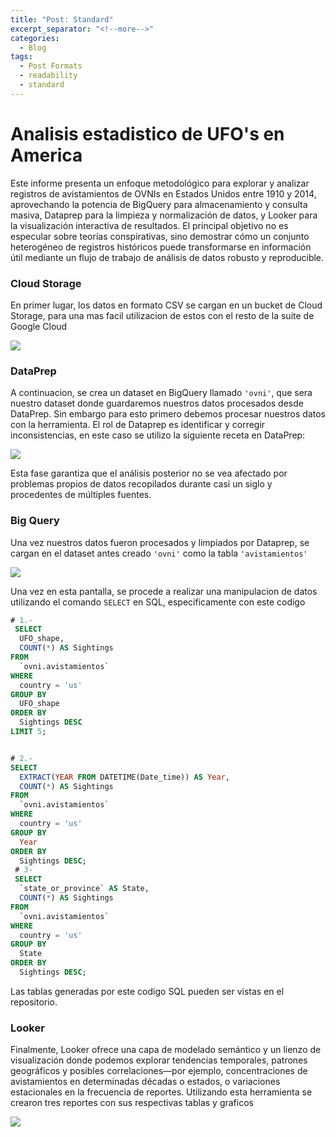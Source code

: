 ```yaml
---
title: "Post: Standard"
excerpt_separator: "<!--more-->"
categories:
  - Blog
tags:
  - Post Formats
  - readability
  - standard
---
```


# Analisis estadistico de UFO's en America

Este informe presenta un enfoque metodológico para explorar y analizar registros de avistamientos de OVNIs en Estados Unidos entre 1910 y 2014, aprovechando la potencia de BigQuery para almacenamiento y consulta masiva, Dataprep para la limpieza y normalización de datos, y Looker para la visualización interactiva de resultados. El principal objetivo no es especular sobre teorías conspirativas, sino demostrar cómo un conjunto heterogéneo de registros históricos puede transformarse en información útil mediante un flujo de trabajo de análisis de datos robusto y reproducible.

### Cloud Storage

En primer lugar, los datos en formato CSV se cargan en un bucket de Cloud Storage, para una mas facil utilizacion de estos con el resto de la suite de Google Cloud

![](https://holocron.so/uploads/d8662850-screenshot-2025-06-02-081412.png)

### DataPrep

A continuacion, se crea un dataset en BigQuery llamado `'ovni'`, que sera nuestro dataset donde guardaremos nuestros datos procesados desde DataPrep. Sin embargo para esto primero debemos procesar nuestros datos con la herramienta. El rol de Dataprep es identificar y corregir inconsistencias, en este caso se utilizo la siguiente receta en DataPrep:

![](https://holocron.so/uploads/1440f3e1-screenshot-2025-06-01-230226.png)

Esta fase garantiza que el análisis posterior no se vea afectado por problemas propios de datos recopilados durante casi un siglo y procedentes de múltiples fuentes.

### Big Query

Una vez nuestros datos fueron procesados y limpiados por Dataprep, se cargan en el dataset antes creado `'ovni'` como la tabla `'avistamientos'`

![](https://holocron.so/uploads/06d44241-screenshot-2025-06-02-082620.png)

Una vez en esta pantalla, se procede a realizar una manipulacion de datos utilizando el comando `SELECT` en SQL, especificamente con este codigo

```SQL
# 1.- 
 SELECT 
  UFO_shape,
  COUNT(*) AS Sightings
FROM 
  `ovni.avistamientos`
WHERE 
  country = 'us'
GROUP BY 
  UFO_shape
ORDER BY 
  Sightings DESC
LIMIT 5;


# 2.-
SELECT 
  EXTRACT(YEAR FROM DATETIME(Date_time)) AS Year,
  COUNT(*) AS Sightings
FROM 
  `ovni.avistamientos`
WHERE 
  country = 'us'
GROUP BY 
  Year
ORDER BY 
  Sightings DESC;
 # 3-
 SELECT 
  `state_or_province` AS State,
  COUNT(*) AS Sightings
FROM 
  `ovni.avistamientos`
WHERE 
  country = 'us'
GROUP BY 
  State
ORDER BY 
  Sightings DESC;
```

Las tablas generadas por este codigo SQL pueden ser vistas en el repositorio.

### Looker

Finalmente, Looker ofrece una capa de modelado semántico y un lienzo de visualización donde podemos explorar tendencias temporales, patrones geográficos y posibles correlaciones—por ejemplo, concentraciones de avistamientos en determinadas décadas o estados, o variaciones estacionales en la frecuencia de reportes. Utilizando esta herramienta se crearon tres reportes con sus respectivas tablas y graficos

![](https://holocron.so/uploads/2bd6fece-image.png)

